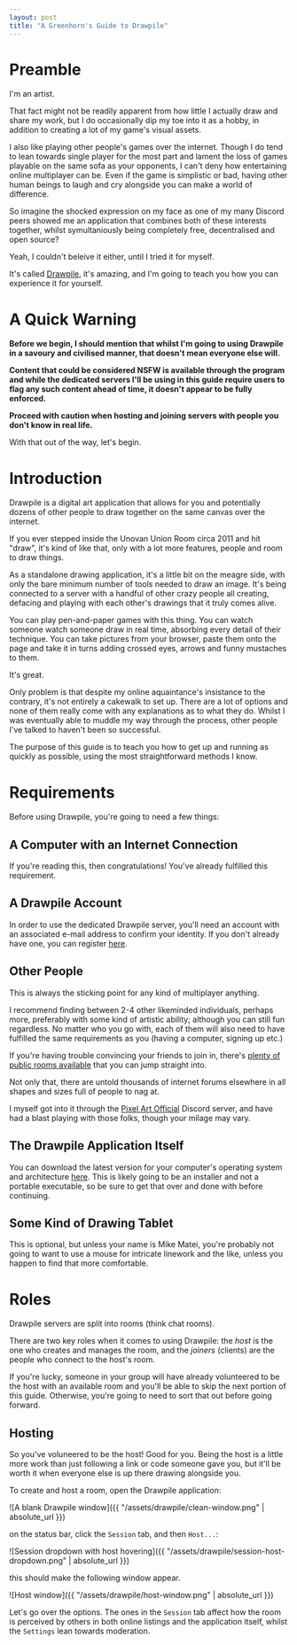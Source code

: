 ```yaml
---
layout: post
title: "A Greenhorn's Guide to Drawpile"
---
```


# Preamble
I'm an artist.

That fact might not be readily apparent from how little I actually draw and
share my work, but I do occasionally dip my toe into it as a hobby, in addition
to creating a lot of my game's visual assets.

I also like playing other people's games over the internet. Though I do tend to
lean towards single player for the most part and lament the loss of games
playable on the same sofa as your opponents, I can't deny how entertaining
online multiplayer can be. Even if the game is simplistic or bad, having other
human beings to laugh and cry alongside you can make a world of difference.

So imagine the shocked expression on my face as one of my many Discord peers
showed me an application that combines both of these interests together, whilst
symultaniously being completely free, decentralised and open source?

Yeah, I couldn't beleive it either, until I tried it for myself.

It's called [Drawpile](https://drawpile.net/), it's amazing, and I'm going to
teach you how you can experience it for yourself.

# A Quick Warning
**Before we begin, I should mention that whilst I'm going to using Drawpile in a
savoury and civilised manner, that doesn't mean everyone else will.**

**Content that could be considered NSFW is available through the program and
while the dedicated servers I'll be using in this guide require users to flag
any such content ahead of time, it doesn't appear to be fully enforced.**

**Proceed with caution when hosting and joining servers with people you don't
know in real life.**

With that out of the way, let's begin.

# Introduction
Drawpile is a digital art application that allows for you and potentially
dozens of other people to draw together on the same canvas over the internet.

If you ever stepped inside the Unovan Union Room circa 2011 and hit "draw",
it's kind of like that, only with a lot more features, people and room to
draw things.

As a standalone drawing application, it's a little bit on the meagre side,
with only the bare minimum number of tools needed to draw an image. It's being
connected to a server with a handful of other crazy people all creating,
defacing and playing with each other's drawings that it truly comes alive.

You can play pen-and-paper games with this thing. You can watch someone
watch someone draw in real time, absorbing every detail of their technique.
You can take pictures from your browser, paste them onto the page and take it
in turns adding crossed eyes, arrows and funny mustaches to them.

It's great.

Only problem is that despite my online aquaintance's insistance to the contrary,
it's not entirely a cakewalk to set up. There are a lot of options and none of
them really come with any explanations as to what they do. Whilst I was
eventually able to muddle my way through the process, other people I've talked
to haven't been so successful.

The purpose of this guide is to teach you how to get up and running as quickly
as possible, using the most straightforward methods I know.

# Requirements
Before using Drawpile, you're going to need a few things:

## A Computer with an Internet Connection
If you're reading this, then congratulations! You've already fulfilled this
requirement.

## A Drawpile Account
In order to use the dedicated Drawpile server, you'll need an account with an
associated e-mail address to confirm your identity. If you don't already have
one, you can register [here](https://drawpile.net/accounts/signup/).

## Other People
This is always the sticking point for any kind of multiplayer anything.

I recommend finding between 2-4 other likeminded individuals, perhaps more,
preferably with some kind of artistic ability; although you can still fun
regardless. No matter who you go with, each of them will also need to have
fulfilled the same requirements as you (having a computer, signing up etc.)

If you're having trouble convincing your friends to join in, there's
[plenty of public rooms available](https://pub.drawpile.net/) that you can jump
straight into.

Not only that, there are untold thousands of internet forums elsewhere in all
shapes and sizes full of people to nag at.

I myself got into it through the [Pixel Art Official](https://discord.gg/Qqm8ANw)
Discord server, and have had a blast playing with those folks, though your
milage may vary.

## The Drawpile Application Itself
You can download the latest version for your computer's operating system and
architecture [here](https://drawpile.net/download/). This is likely going to
be an installer and not a portable executable, so be sure to get that over and
done with before continuing.

## Some Kind of Drawing Tablet
This is optional, but unless your name is Mike Matei, you're probably not going
to want to use a mouse for intricate linework and the like, unless you happen
to find that more comfortable.

# Roles
Drawpile servers are split into rooms (think chat rooms).

There are two key roles when it comes to using Drawpile: the *host* is the one
who creates and manages the room, and the *joiners* (clients) are the people
who connect to the host's room.

If you're lucky, someone in your group will have already volunteered to be the
host with an available room and you'll be able to skip the next portion of this
guide. Otherwise, you're going to need to sort that out before going forward.

## Hosting
So you've voluneered to be the host! Good for you. Being the host is a little
more work than just following a link or code someone gave you, but it'll be
worth it when everyone else is up there drawing alongside you.

To create and host a room, open the Drawpile application:

![A blank Drawpile window]({{ "/assets/drawpile/clean-window.png" | absolute_url }})

on the status bar, click the `Session` tab, and then `Host...`:

![Session dropdown with host hovering]({{ "/assets/drawpile/session-host-dropdown.png" | absolute_url }})

this should make the following window appear.

![Host window]({{ "/assets/drawpile/host-window.png" | absolute_url }})

Let's go over the options. The ones in the `Session` tab affect how the room
is perceived by others in both online listings and the application itself,
whilst the `Settings` lean towards moderation.